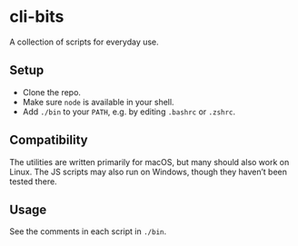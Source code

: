 # cli-bits

A collection of scripts for everyday use.

## Setup

- Clone the repo.
- Make sure `node` is available in your shell.
- Add `./bin` to your `PATH`, e.g. by editing `.bashrc` or `.zshrc`.

## Compatibility

The utilities are written primarily for macOS, but many should also work on Linux. The JS scripts may also run on Windows, though they haven’t been tested there.

## Usage

See the comments in each script in `./bin`.
